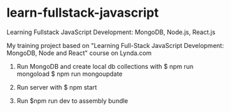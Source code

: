 # learn-fullstack-javascript
Learning Fullstack JavaScript Development: MongoDB, Node.js, React.js

My training project based on "Learning Full-Stack JavaScript Development: MongoDB, Node and React" course on Lynda.com


1. Run MongoDB and create local db collections with $ npm run mongoload $ npm run mongoupdate

2. Run server with $ npm start

3. Run $npm run dev to assembly bundle

